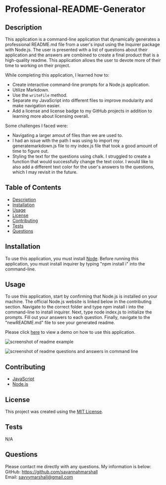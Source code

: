 # Professional-README-Generator

## Description
This application is a command-line application that dynamically generates a professional README.md file from a user's input using the Inquirer package with Node.js. The user is presented with a list of questions about their application and the answers are combined to create a final product that is a high-quality readme. This application allows the user to devote more of their time to working on their project.

While completing this application, I learned how to:

* Create interactive command-line prompts for a Node.js application.
* Utilize Markdown.
* Use the `writeFile` method.
* Separate my JavaScript into different files to improve modularity and make navigation easier.
* Add a license and license badge to my GitHub projects in addition to learning more about licensing overall.

Some challenges I faced were:

* Navigating a larger amout of files than we are used to.
* I had an issue with the path I was using to import my generatemarkdown.js file to my index.js file that took a good amount of time to figure out.
* Styling the text for the questions using chalk. I struggled to create a function that would successfully change the text color. I would like to also add a different text color for the user's answers to the questions, which I may revisit in the future.

## Table of Contents
  
- [Description](#Description)
- [Installation](#installation)
- [Usage](#usage)
- [License](#license)
- [Contributing](#contributing)
- [Tests](#tests)
- [Questions](#questions)

## Installation
To use this application, you must install [Node](https://nodejs.org/en). Before running this application, you must install inquirer by typing "npm install i" into the command-line.

## Usage

To use this application, start by confirming that Node.js is installed on your machine. The official Node.js website is linked below in the contributing section. Navigate to the correct folder and type npm install i into the command-line to install inquirer. Next, type node index.js to initialize the prompts. Fill out your answers to each question. Finally, navigate to the "newREADME.md" file to see your generated readme.

Please click [here](https:/) to view a demo on how to use this application.


![screenshot of readme example](https://github.com/savannahmarshall/README-Generator/blob/main/utils/assets/readme-example.png)

![screenshot of readme questions and answers in command line](https://github.com/savannahmarshall/README-Generator/blob/main/utils/assets/Readme-commandline.png)




## Contributing
* [JavaScript](https://www.javascript.com/)
* [Node.js](https://nodejs.org/en)

## License
This project was created using the [MIT License](https://opensource.org/license/MIT).

## Tests
N/A

## Questions
Please contact me directly with any questions. My information is below:  
GitHub: https://github.com/savannahmarshall  
Email: savvymarshall@gmail.com
